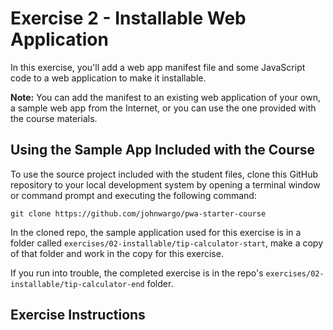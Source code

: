 # Exercise 2 - Installable Web Application

In this exercise, you'll add a web app manifest file and some JavaScript code to a web application to make it installable. 

**Note:** You can add the manifest to an existing web application of your own, a sample web app from the Internet, or you can use the one provided with the course materials.

## Using the Sample App Included with the Course

To use the source project included with the student files, clone this GitHub repository to your local development system by opening a terminal window or command prompt and executing the following command:

```shell
git clone https://github.com/johnwargo/pwa-starter-course
```

In the cloned repo, the sample application used for this exercise is in a folder called `exercises/02-installable/tip-calculator-start`, make a copy of that folder and work in the copy for this exercise.

If you run into trouble, the completed exercise is in the repo's `exercises/02-installable/tip-calculator-end` folder.

## Exercise Instructions
